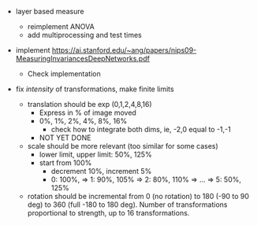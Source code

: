 * layer based measure
    * reimplement ANOVA
    * add multiprocessing and test times
    
* implement https://ai.stanford.edu/~ang/papers/nips09-MeasuringInvariancesDeepNetworks.pdf
    * Check implementation
    
    
* fix *intensity* of transformations, make finite limits
    * translation should be exp (0,1,2,4,8,16)
        * Express in % of image moved
        * 0%, 1%, 2%, 4%, 8%, 16%
            * check how to integrate both dims, ie, -2,0 equal to -1,-1
        * NOT YET DONE
    * scale should be more relevant (too similar for some cases)
        * lower limit, upper limit: 50%, 125%
        * start from 100% 
            * decrement 10%, increment 5%
            * 0: 100%, => 1: 90%, 105% => 2: 80%, 110% => ... => 5: 50%, 125%          
    * rotation should be incremental from 0 (no rotation) to 180 (-90  to 90 deg) to 360 (full -180 to 180 deg). Number of transformations proportional to strength, up to 16 transformations.



